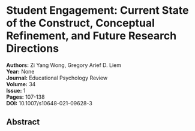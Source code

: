 # Student Engagement: Current State of the Construct, Conceptual Refinement, and Future Research Directions

**Authors:** Zi Yang Wong, Gregory Arief D. Liem  
**Year:** None  
**Journal:** Educational Psychology Review  
**Volume:** 34  
**Issue:** 1  
**Pages:** 107-138  
**DOI:** 10.1007/s10648-021-09628-3  

## Abstract


